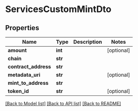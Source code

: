 # ServicesCustomMintDto


## Properties
Name | Type | Description | Notes
------------ | ------------- | ------------- | -------------
**amount** | **int** |  | [optional] 
**chain** | **str** |  | 
**contract_address** | **str** |  | 
**metadata_uri** | **str** |  | [optional] 
**mint_to_address** | **str** |  | 
**token_id** | **str** |  | [optional] 

[[Back to Model list]](../README.md#documentation-for-models) [[Back to API list]](../README.md#documentation-for-api-endpoints) [[Back to README]](../README.md)


